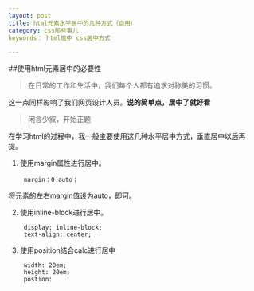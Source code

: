 ```yaml
---
layout: post
title: html元素水平居中的几种方式（自用）
category: css那些事儿
keywords： html居中 css居中方式

---
```


##使用html元素居中的必要性

>在日常的工作和生活中，我们每个人都有追求对称美的习惯。

这一点同样影响了我们网页设计人员。**说的简单点，居中了就好看**

>闲言少叙，开始正题

在学习html的过程中，我一般主要使用这几种水平居中方式，垂直居中以后再提。

1. 使用margin属性进行居中。

		margin：0 auto；
		
将元素的左右margin值设为auto，即可。

2. 使用inline-block进行居中。
    
        display: inline-block;
        text-align: center;

3. 使用position结合calc进行居中

        width: 20em;
        height: 20em;
        postion:

        


